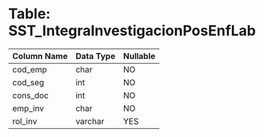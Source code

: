 # Table: SST_IntegraInvestigacionPosEnfLab

| Column Name | Data Type | Nullable |
|-------------|-----------|----------|
| cod_emp | char | NO |
| cod_seg | int | NO |
| cons_doc | int | NO |
| emp_inv | char | NO |
| rol_inv | varchar | YES |
